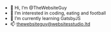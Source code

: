 - 👋 Hi, I’m @TheWebsiteGuy
- 👀 I’m interested in coding, eating and football
- 🌱 I’m currently learning GatsbyJS
- 📫 thewebsiteguy@websitesstudio.ltd

